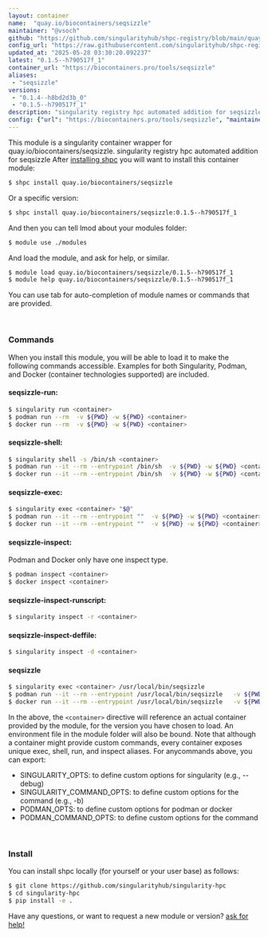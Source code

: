```yaml
---
layout: container
name:  "quay.io/biocontainers/seqsizzle"
maintainer: "@vsoch"
github: "https://github.com/singularityhub/shpc-registry/blob/main/quay.io/biocontainers/seqsizzle/container.yaml"
config_url: "https://raw.githubusercontent.com/singularityhub/shpc-registry/main/quay.io/biocontainers/seqsizzle/container.yaml"
updated_at: "2025-05-28 03:30:20.092237"
latest: "0.1.5--h790517f_1"
container_url: "https://biocontainers.pro/tools/seqsizzle"
aliases:
 - "seqsizzle"
versions:
 - "0.1.4--h8bd2d3b_0"
 - "0.1.5--h790517f_1"
description: "singularity registry hpc automated addition for seqsizzle"
config: {"url": "https://biocontainers.pro/tools/seqsizzle", "maintainer": "@vsoch", "description": "singularity registry hpc automated addition for seqsizzle", "latest": {"0.1.5--h790517f_1": "sha256:e2efaf873809abd976ec09a5dc7e82fc3adcbfebf659be3cd332d8658b5ee868"}, "tags": {"0.1.4--h8bd2d3b_0": "sha256:7e2c45fbcf4d6059307b8e16c78d5a6959da1e40f28cdaae2ab3a650ea49d931", "0.1.5--h790517f_1": "sha256:e2efaf873809abd976ec09a5dc7e82fc3adcbfebf659be3cd332d8658b5ee868"}, "docker": "quay.io/biocontainers/seqsizzle", "aliases": {"seqsizzle": "/usr/local/bin/seqsizzle"}}
---
```


This module is a singularity container wrapper for quay.io/biocontainers/seqsizzle.
singularity registry hpc automated addition for seqsizzle
After [installing shpc](#install) you will want to install this container module:


```bash
$ shpc install quay.io/biocontainers/seqsizzle
```

Or a specific version:

```bash
$ shpc install quay.io/biocontainers/seqsizzle:0.1.5--h790517f_1
```

And then you can tell lmod about your modules folder:

```bash
$ module use ./modules
```

And load the module, and ask for help, or similar.

```bash
$ module load quay.io/biocontainers/seqsizzle/0.1.5--h790517f_1
$ module help quay.io/biocontainers/seqsizzle/0.1.5--h790517f_1
```

You can use tab for auto-completion of module names or commands that are provided.

<br>

### Commands

When you install this module, you will be able to load it to make the following commands accessible.
Examples for both Singularity, Podman, and Docker (container technologies supported) are included.

#### seqsizzle-run:

```bash
$ singularity run <container>
$ podman run --rm  -v ${PWD} -w ${PWD} <container>
$ docker run --rm  -v ${PWD} -w ${PWD} <container>
```

#### seqsizzle-shell:

```bash
$ singularity shell -s /bin/sh <container>
$ podman run --it --rm --entrypoint /bin/sh  -v ${PWD} -w ${PWD} <container>
$ docker run --it --rm --entrypoint /bin/sh  -v ${PWD} -w ${PWD} <container>
```

#### seqsizzle-exec:

```bash
$ singularity exec <container> "$@"
$ podman run --it --rm --entrypoint ""  -v ${PWD} -w ${PWD} <container> "$@"
$ docker run --it --rm --entrypoint ""  -v ${PWD} -w ${PWD} <container> "$@"
```

#### seqsizzle-inspect:

Podman and Docker only have one inspect type.

```bash
$ podman inspect <container>
$ docker inspect <container>
```

#### seqsizzle-inspect-runscript:

```bash
$ singularity inspect -r <container>
```

#### seqsizzle-inspect-deffile:

```bash
$ singularity inspect -d <container>
```


#### seqsizzle

```bash
$ singularity exec <container> /usr/local/bin/seqsizzle
$ podman run --it --rm --entrypoint /usr/local/bin/seqsizzle   -v ${PWD} -w ${PWD} <container> -c " $@"
$ docker run --it --rm --entrypoint /usr/local/bin/seqsizzle   -v ${PWD} -w ${PWD} <container> -c " $@"
```



In the above, the `<container>` directive will reference an actual container provided
by the module, for the version you have chosen to load. An environment file in the
module folder will also be bound. Note that although a container
might provide custom commands, every container exposes unique exec, shell, run, and
inspect aliases. For anycommands above, you can export:

 - SINGULARITY_OPTS: to define custom options for singularity (e.g., --debug)
 - SINGULARITY_COMMAND_OPTS: to define custom options for the command (e.g., -b)
 - PODMAN_OPTS: to define custom options for podman or docker
 - PODMAN_COMMAND_OPTS: to define custom options for the command

<br>

### Install

You can install shpc locally (for yourself or your user base) as follows:

```bash
$ git clone https://github.com/singularityhub/singularity-hpc
$ cd singularity-hpc
$ pip install -e .
```

Have any questions, or want to request a new module or version? [ask for help!](https://github.com/singularityhub/singularity-hpc/issues)